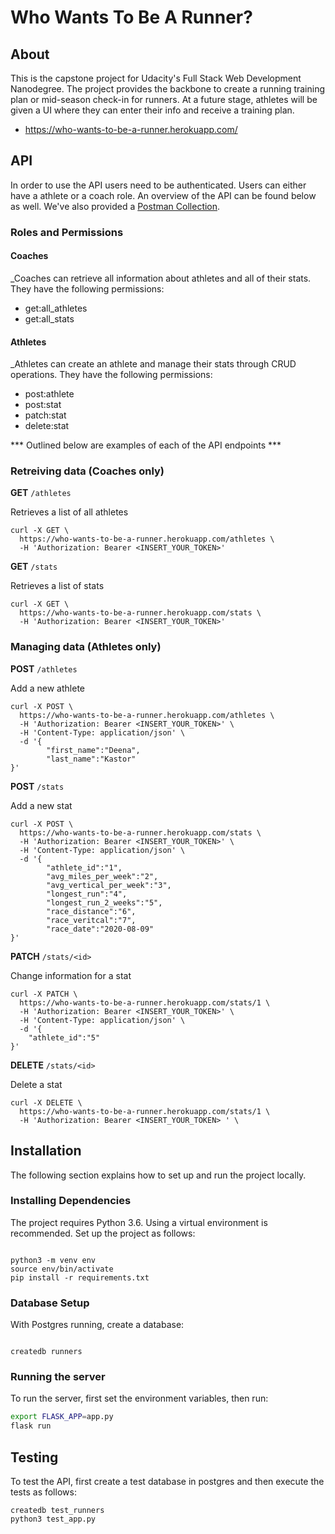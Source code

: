 # Who Wants To Be A Runner?

## About
This is the capstone project for Udacity's Full Stack Web Development Nanodegree.  The project provides the backbone to create a running training plan or mid-season check-in for runners.  At a future stage, athletes will be given a UI where they can enter their info and receive a training plan.

* https://who-wants-to-be-a-runner.herokuapp.com/

## API
In order to use the API users need to be authenticated. 
Users can either have a athlete or a coach role. An overview of the API can be found below as well.  We've also provided a [Postman Collection](https://github.com/fastalana/WhoWantsToBeARunner/blob/master/who-wants-to-be-a-runner.postman_collection.json).

### Roles and Permissions 
#### Coaches 
_Coaches can retrieve all information about athletes and all of their stats.
They have the following permissions:
* get:all_athletes
* get:all_stats

#### Athletes 
_Athletes can create an athlete and manage their stats through CRUD operations.
They have the following permissions:
* post:athlete
* post:stat
* patch:stat
* delete:stat

*** Outlined below are examples of each of the API endpoints ***


### Retreiving data (Coaches only)

**GET** `/athletes`

Retrieves a list of all athletes

```
curl -X GET \
  https://who-wants-to-be-a-runner.herokuapp.com/athletes \
  -H 'Authorization: Bearer <INSERT_YOUR_TOKEN>'
```

**GET** `/stats`

Retrieves a list of stats

```
curl -X GET \
  https://who-wants-to-be-a-runner.herokuapp.com/stats \
  -H 'Authorization: Bearer <INSERT_YOUR_TOKEN>'
```

### Managing data (Athletes only)

**POST** `/athletes`

Add a new athlete

```
curl -X POST \
  https://who-wants-to-be-a-runner.herokuapp.com/athletes \
  -H 'Authorization: Bearer <INSERT_YOUR_TOKEN>' \
  -H 'Content-Type: application/json' \
  -d '{
        "first_name":"Deena", 
        "last_name":"Kastor"
}'
```

**POST** `/stats`

Add a new stat

```
curl -X POST \
  https://who-wants-to-be-a-runner.herokuapp.com/stats \
  -H 'Authorization: Bearer <INSERT_YOUR_TOKEN>' \
  -H 'Content-Type: application/json' \
  -d '{
        "athlete_id":"1", 
        "avg_miles_per_week":"2", 
        "avg_vertical_per_week":"3", 
        "longest_run":"4", 
        "longest_run_2_weeks":"5", 
        "race_distance":"6", 
        "race_veritcal":"7", 
        "race_date":"2020-08-09"
}'
```

**PATCH** `/stats/<id>`

Change information for a stat

```
curl -X PATCH \
  https://who-wants-to-be-a-runner.herokuapp.com/stats/1 \
  -H 'Authorization: Bearer <INSERT_YOUR_TOKEN>' \
  -H 'Content-Type: application/json' \
  -d '{
    "athlete_id":"5"
}'
```

**DELETE** `/stats/<id>`

Delete a stat

```
curl -X DELETE \
  https://who-wants-to-be-a-runner.herokuapp.com/stats/1 \
  -H 'Authorization: Bearer <INSERT_YOUR_TOKEN> ' \

```

## Installation

The following section explains how to set up and run the project locally.

### Installing Dependencies

The project requires Python 3.6. Using a virtual environment is recommended. Set up the project as follows:

```

python3 -m venv env
source env/bin/activate
pip install -r requirements.txt

```

### Database Setup

With Postgres running, create a database:

```

createdb runners

```

### Running the server

To run the server, first set the environment variables, then run:

```bash
export FLASK_APP=app.py
flask run

```

## Testing

To test the API, first create a test database in postgres and then execute the tests as follows:

```
createdb test_runners
python3 test_app.py
```